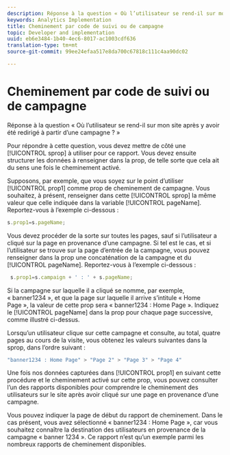 ```yaml
---
description: Réponse à la question « Où l’utilisateur se rend-il sur mon site après y avoir été redirigé à partir d’une campagne ? »
keywords: Analytics Implementation
title: Cheminement par code de suivi ou de campagne
topic: Developer and implementation
uuid: eb6e3484-1b40-4ec6-8017-ac1003cdf636
translation-type: tm+mt
source-git-commit: 99ee24efaa517e8da700c67818c111c4aa90dc02

---
```



# Cheminement par code de suivi ou de campagne

Réponse à la question « Où l’utilisateur se rend-il sur mon site après y avoir été redirigé à partir d’une campagne ? »

Pour répondre à cette question, vous devez mettre de côté une [!UICONTROL sprop] à utiliser pour ce rapport. Vous devez ensuite structurer les données à renseigner dans la prop, de telle sorte que cela ait du sens une fois le cheminement activé.

Supposons, par exemple, que vous soyez sur le point d’utiliser [!UICONTROL prop1] comme prop de cheminement de campagne. Vous souhaitez, à présent, renseigner dans cette [!UICONTROL sprop] la même valeur que celle indiquée dans la variable [!UICONTROL pageName]. Reportez-vous à l’exemple ci-dessous :

```js
s.prop1=s.pageName;
```

Vous devez procéder de la sorte sur toutes les pages, sauf si l’utilisateur a cliqué sur la page en provenance d’une campagne. Si tel est le cas, et si l’utilisateur se trouve sur la page d’entrée de la campagne, vous pouvez renseigner dans la prop une concaténation de la campagne et du [!UICONTROL pageName]. Reportez-vous à l’exemple ci-dessous :

```js
 s.prop1=s.campaign + ' : ' + s.pageName;
```

Si la campagne sur laquelle il a cliqué se nomme, par exemple, « banner1234 », et que la page sur laquelle il arrive s’intitule « Home Page », la valeur de cette prop sera « banner1234 : Home Page ». Indiquez le [!UICONTROL pageName] dans la prop pour chaque page successive, comme illustré ci-dessus.

Lorsqu’un utilisateur clique sur cette campagne et consulte, au total, quatre pages au cours de la visite, vous obtenez les valeurs suivantes dans la sprop, dans l’ordre suivant :

```js
"banner1234 : Home Page" > "Page 2" > "Page 3" > "Page 4"
```

Une fois nos données capturées dans [!UICONTROL prop1] en suivant cette procédure et le cheminement activé sur cette prop, vous pouvez consulter l’un des rapports disponibles pour comprendre le cheminement des utilisateurs sur le site après avoir cliqué sur une page en provenance d’une campagne.

Vous pouvez indiquer la page de début du rapport de cheminement. Dans le cas présent, vous avez sélectionné « banner1234 : Home Page », car vous souhaitez connaître la destination des utilisateurs en provenance de la campagne « banner 1234 ». Ce rapport n’est qu’un exemple parmi les nombreux rapports de cheminement disponibles.
